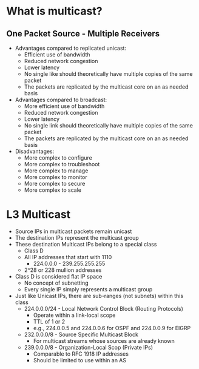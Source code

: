 # What is multicast?

## One Packet Source - Multiple Receivers

- Advantages compared to replicated unicast:
  - Efficient use of bandwidth
  - Reduced network congestion
  - Lower latency
  - No single like should theoretically have multiple copies of the same packet
  - The packets are replicated by the multicast core on an as needed basis
- Advantages compared to broadcast:
  - More efficient use of bandwidth
  - Reduced network congestion
  - Lower latency
  - No single link should theoretically have multiple copies of the same packet
  - The packets are replicated by the multicast core on an as needed basis
- Disadvantages:
  - More complex to configure
  - More complex to troubleshoot
  - More complex to manage
  - More complex to monitor
  - More complex to secure
  - More complex to scale

# L3 Multicast

- Source IPs in multicast packets remain unicast
- The destination IPs represent the multicast group
- These destination Multicast IPs belong to a special class
  - Class D
  - All IP addresses that start with 1110
    - 224.0.0.0 - 239.255.255.255
  - 2^28 or 228 mullion addresses
- Class D is considered flat IP space
  - No concept of subnetting
  - Every single IP simply represents a multicast group
- Just like Unicast IPs, there are sub-ranges (not subnets) within this class
  - 224.0.0.0/24 - Local Network Control Block (Routing Protocols)
    - Operate within a link-local scope
    - TTL of 1 or 2
    - e.g., 224.0.0.5 and 224.0.0.6 for OSPF and 224.0.0.9 for EIGRP
  - 232.0.0.0/8 - Source Specific Multicast Block
    - For multicast streams whose sources are already known
  - 239.0.0.0/8 - Organization-Local Scop (Private IPs)
    - Comparable to RFC 1918 IP addresses
    - Should be limited to use within an AS
